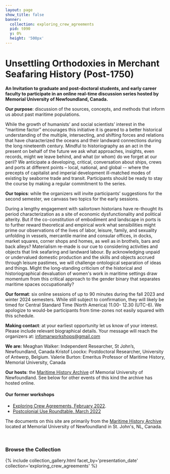 ```yaml
---
layout: page
show_title: false
banner:
  collection: exploring_crew_agreements
  pid: t090
  y: 0%
  height: '500px'
---
```


# Unsettling Orthodoxies in Merchant Seafaring History (Post-1750)

**An Invitation to graduate and post-doctoral students, and early career faculty to participate in an online real-time discussion series hosted by Memorial University of Newfoundland, Canada.**

**Our purpose**: discussion of the sources, concepts, and methods that inform us about past maritime populations.

While the growth of humanists’ and social scientists’ interest in the “maritime factor” encourages this initiative it is geared to a better historical understanding of the multiple, intersecting, and shifting forces and relations that have characterized the oceans and their landward connections during the long nineteenth century. Mindful to historiography as an act in the present on behalf of the future we ask what approaches, insights, even records, might we leave behind, and what (or whom) do we forget at our peril? We anticipate a developing, critical, conversation about ships, crews and ports at different points – local, national, and global -- where the precepts of capitalist and imperial development ill-matched modes of existing by seaborne trade and transit. Participants should be ready to stay the course by making a regular commitment to the series.

**Our topics**: while the organizers will invite participants’ suggestions for the second semester, we canvass two topics for the early sessions.

During a lengthy engagement with sailortown historians have re-thought its period characterization as a site of economic dysfunctionality and political alterity. But if the co-constitution of embodiment and landscape in ports is to further reward theoretical and empirical work what sensibilities might prime our observations of the lives of labor, leisure, family, and sexuality unfolding in vessels, mercantile marine and consular offices, in docks, market squares, corner shops and homes, as well as in brothels, bars and back alleys? Materialism re-made is our cue to considering activities and objects that link seafaring and landward labour. By acknowledging unpaid or undervalued domestic production and the skills and objects accrued through leisure pastimes, we will challenge ontological separation of ideas and things.  Might the long-standing criticism of the historical and historiographical devaluation of women's work in maritime settings draw momentum from this critical approach to the gender binary that separates maritime spaces occupationally?

**Our format**: six online sessions of up to 90 minutes during the fall 2023 and winter 2024 semesters. While still subject to confirmation, they will likely be timed for Central Standard Time (North America) 11.00- 12.30 (UTC-6). We apologize to would-be participants from time-zones not easily squared with this schedule.

**Making contact**: at your earliest opportunity let us know of your interest. Please include relevant biographical details. Your message will reach the organizers at: [infomarworkshops@gmail.com](mailto:informarworkshops@gmail.com)

**We are:**
Meaghan Walker: Independent Researcher, St John’s, Newfoundland, Canada
Kristof Loockx: Postdoctoral Researcher, University of Antwerp, Belgium.
Valerie Burton: Emeritus Professor of Maritime History, Memorial University, Canada

**Our hosts**: the [Maritime History Archive](https://mha.mun.ca/mha/) of Memorial University of Newfoundland. See below for other events of this kind the archive has hosted online.

#### Our former workshops

- [Exploring Crew Agreements, February 2022](/expcrewagreements.md).
- [Postcolonial Use Roundtable, March 2022](/postcolonial.md)

The documents on this site are primarily from the [Maritime History Archive](https://www.mun.ca/mha/) located at Memorial University of Newfoundland in St. John's, NL, Canada.

<br>

### Browse the Collection

{% include collection_gallery.html facet_by='presentation_date' collection='exploring_crew_agreements' %}
